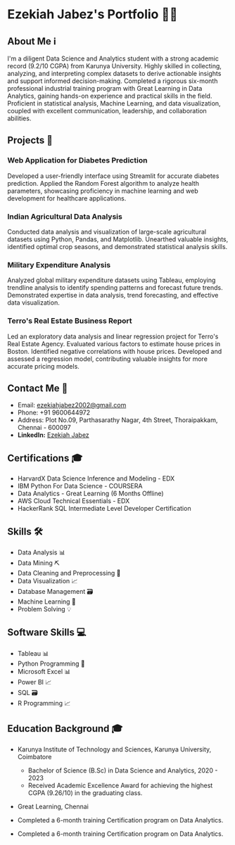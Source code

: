 # Ezekiah Jabez's Portfolio 👨‍💻

## About Me ℹ️

I'm a diligent Data Science and Analytics student with a strong academic record (9.2/10 CGPA) from Karunya University. Highly skilled in collecting, analyzing, and interpreting complex datasets to derive actionable insights and support informed decision-making. Completed a rigorous six-month professional industrial training program with Great Learning in Data Analytics, gaining hands-on experience and practical skills in the field. Proficient in statistical analysis, Machine Learning, and data visualization, coupled with excellent communication, leadership, and collaboration abilities.

## Projects 🚀

### Web Application for Diabetes Prediction

Developed a user-friendly interface using Streamlit for accurate diabetes prediction. Applied the Random Forest algorithm to analyze health parameters, showcasing proficiency in machine learning and web development for healthcare applications.

### Indian Agricultural Data Analysis

Conducted data analysis and visualization of large-scale agricultural datasets using Python, Pandas, and Matplotlib. Unearthed valuable insights, identified optimal crop seasons, and demonstrated statistical analysis skills.

### Military Expenditure Analysis

Analyzed global military expenditure datasets using Tableau, employing trendline analysis to identify spending patterns and forecast future trends. Demonstrated expertise in data analysis, trend forecasting, and effective data visualization.

### Terro's Real Estate Business Report

Led an exploratory data analysis and linear regression project for Terro's Real Estate Agency. Evaluated various factors to estimate house prices in Boston. Identified negative correlations with house prices. Developed and assessed a regression model, contributing valuable insights for more accurate pricing models.

## Contact Me 📧

- Email: ezekiahjabez2002@gmail.com
- Phone: +91 9600644972
- Address: Plot No.09, Parthasarathy Nagar, 4th Street, Thoraipakkam, Chennai - 600097
- **LinkedIn:** [Ezekiah Jabez](https://www.linkedin.com/in/ezekiah-jabez-58419224a/)
  
## Certifications 🎓

- HarvardX Data Science Inference and Modeling - EDX
- IBM Python For Data Science - COURSERA
- Data Analytics - Great Learning (6 Months Offline)
- AWS Cloud Technical Essentials - EDX
- HackerRank SQL Intermediate Level Developer Certification


## Skills 🛠️

- Data Analysis 📊
- Data Mining ⛏️
- Data Cleaning and Preprocessing 🧹
- Data Visualization 📈
- Database Management 🗃️
- Machine Learning 🤖
- Problem Solving 💡

## Software Skills 💻

- Tableau 📊
- Python Programming 🐍
- Microsoft Excel 📊
- Power BI 📈
- SQL 🗃️
- R Programming 📈

## Education Background 🎓

- Karunya Institute of Technology and Sciences, Karunya University, Coimbatore
  - Bachelor of Science (B.Sc) in Data Science and Analytics, 2020 - 2023
  - Received Academic Excellence Award for achieving the highest CGPA (9.26/10) in the graduating class.

-  Great Learning, Chennai
  - Completed a 6-month training Certification program on Data Analytics.
  - Completed a 6-month training Certification program on Data Analytics.

